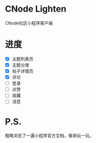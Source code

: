 # CNode Lighten
CNode社区小程序客户端

# 进度
- [x] 主题列表页
- [x] 主题分类
- [x] 帖子详情页
- [x] 评论
- [ ] 登录
- [ ] 点赞
- [ ] 收藏
- [ ] 消息

# P.S.
粗略浏览了一遍小程序官方文档，做来玩一玩。